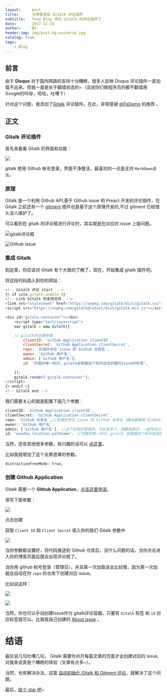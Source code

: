 ```yaml
---
layout:     post
title:      为博客添加 Gitalk 评论插件
subtitle:   Tony Blog 添加 Gitalk 的评论插件了
date:       2017-12-19
author:     BY
header-img: img/post-bg-universe.jpg
catalog: true
tags:
    - Blog
---
```



## 前言

由于 **Disqus** 对于国内网路的支持十分糟糕，很多人反映 Disqus 评论插件一直加载不出来。而我一直是处于翻墙状态的~（话说你们做程序员的都不翻墙用Google的吗😅，哈哈，吐嘈下）

针对这个问题，我添加了[Gitalk](https://github.com/gitalk/gitalk) 评论插件。在此，非常感谢 [@FeDemo](https://github.com/FeDemo) 的推荐 。

## 正文

### Gitalk 评论插件

首先来看看 Gitalk 的界面和功能：

[![](https://ws4.sinaimg.cn/large/006tKfTcgy1fmm4u3j0lmj30nk0kl40i.jpg)](https://gitalk.github.io/)

gitalk 使用 Github 帐号登录，界面干净整洁，最喜欢的一点是支持 `MarkDown语法`。

### 原理

Gitalk 是一个利用 Github API,基于 Github issue 和 Preact 开发的评论插件，在 Gitalk 之前还有一个 [gitment](https://github.com/imsun/gitment) 插件也是基于这个原理开发的,不过 gitment 已经很久没人维护了。

可以看到在 gitalk 的评论框进行评论时，其实就是在对应的 issue 上提问题。

![gitalk评论框](https://ws4.sinaimg.cn/large/006tKfTcgy1fmm5916av1j30i209rab7.jpg)

![Github issue](https://ws4.sinaimg.cn/large/006tKfTcgy1fmm596ggkfj30mx0gfjuk.jpg)


### 集成 Gitalk

到这里，你应该对 Gitalk 有个大致的了解了，现在，开始集成 gitalk 插件吧。


将这段代码插入到你的网站：


```js
<!-- Gitalk 评论 start  -->
{% if site.gitalk.enable %}
<!-- Link Gitalk 的支持文件  -->
<link rel="stylesheet" href="https://unpkg.com/gitalk/dist/gitalk.css">
<script src="https://unpkg.com/gitalk@latest/dist/gitalk.min.js"></script>

<div id="gitalk-container"></div>
    <script type="text/javascript">
    var gitalk = new Gitalk({

    // gitalk的主要参数
		clientID: `Github Application clientID`,
		clientSecret: `Github Application clientSecret`,
		repo: `存储你评论 issue 的 Github 仓库名`,
		owner: 'Github 用户名',
		admin: ['Github 用户名'],
		id: '页面的唯一标识，gitalk会根据这个标识自动创建的issue的标签',
    
    });
    gitalk.render('gitalk-container');
</script>
{% endif %}
<!-- Gitalk end -->
```

我们需要关心的就是配置下面几个参数：

```js
clientID: `Github Application clientID`,
clientSecret: `Github Application clientSecret`,
repo: `Github 仓库名`,//存储你评论 issue 的 Github 仓库名（建议直接用 GitHub Page 的仓库名）
owner: 'Github 用户名',
admin: ['Github 用户名'], //这个仓库的管理员，可以有多个，用数组表示，一般写自己,
id: 'window.location.pathname', //页面的唯一标识，gitalk 会根据这个标识自动创建的issue的标签,我们使用页面的相对路径作为标识
```
当然，还有其他很多参数，有兴趣的话可以 [ 点这里](https://github.com/gitalk/gitalk#options)。

比如我就增加了这个全屏遮罩的参数。

```
distractionFreeMode: true,
```

### 创建 Github Application

Gitalk 需要一个 **Github Application**，[点击这里申请](https://github.com/settings/applications/new)。

填写下面参数：

![](https://ws1.sinaimg.cn/large/006tKfTcgy1fmm7jaib6fj30jo0gaacs.jpg)

点击创建

获取 `Client ID` 和 `Client Secret` 填入你的我们 Gitalk 参数中

![](https://ws1.sinaimg.cn/large/006tKfTcgy1fmm7jrzff6j30lc0budhp.jpg)

当你参数都设置好，将代码推送到 Github 仓库后，没什么问题的话，当你点击进入你的博客页面后就会出现评论框了。

当你用 github 帐号登录（管理员），并且第一次加载该会比较慢，因为第一次加载会自动在你 `repo` 的仓库下创建对应 issue。

比如说这样：

![](https://ws2.sinaimg.cn/large/006tKfTcgy1fmm867n88cj30l809mjse.jpg)

![](https://ws4.sinaimg.cn/large/006tKfTcgy1fmm8a0i0jkj30rr0ct42t.jpg)

当然，你也可以手动创建issue作为 gitalk评论容器。只要有 `Gitalk` 标签 和 `id` 对应标签就可以。比我我自己创建的 [About issue](https://github.com/lj-michale/lj-michale.github.io/issues/38) 。

# 结语

最后说几句吐嘈几句， Gitalk 需要你点开每篇文章的页面才会创建对应的 issue,对我来说真是个糟糕的体验（文章有点多~）。

当然，也有解决办法，这篇 [自动初始化 Gitalk 和 Gitment 评论](https://draveness.me/git-comments-initialize)，就解决了这个问题。

最后，[给个 star 吧](https://github.com/lj-michale/lj-michale.github.io)~